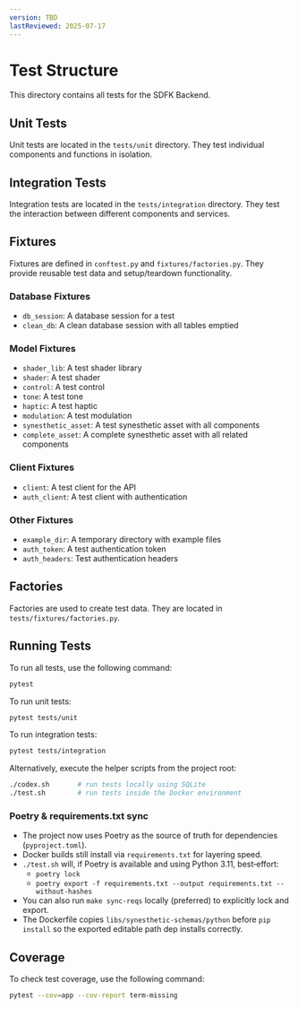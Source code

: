 ```yaml
---
version: TBD
lastReviewed: 2025-07-17
---
```


# Test Structure

This directory contains all tests for the SDFK Backend.

## Unit Tests

Unit tests are located in the `tests/unit` directory. They test individual components and functions in isolation.

## Integration Tests

Integration tests are located in the `tests/integration` directory. They test the interaction between different components and services.

## Fixtures

Fixtures are defined in `conftest.py` and `fixtures/factories.py`. They provide reusable test data and setup/teardown functionality.

### Database Fixtures

- `db_session`: A database session for a test
- `clean_db`: A clean database session with all tables emptied

### Model Fixtures

- `shader_lib`: A test shader library
- `shader`: A test shader
- `control`: A test control
- `tone`: A test tone
- `haptic`: A test haptic
- `modulation`: A test modulation
- `synesthetic_asset`: A test synesthetic asset with all components
- `complete_asset`: A complete synesthetic asset with all related components

### Client Fixtures

- `client`: A test client for the API
- `auth_client`: A test client with authentication

### Other Fixtures

- `example_dir`: A temporary directory with example files
- `auth_token`: A test authentication token
- `auth_headers`: Test authentication headers

## Factories

Factories are used to create test data. They are located in `tests/fixtures/factories.py`.

## Running Tests

To run all tests, use the following command:

```bash
pytest
```

To run unit tests:

```bash
pytest tests/unit
```

To run integration tests:

```bash
pytest tests/integration
```

Alternatively, execute the helper scripts from the project root:

```bash
./codex.sh       # run tests locally using SQLite
./test.sh        # run tests inside the Docker environment
```

### Poetry & requirements.txt sync

- The project now uses Poetry as the source of truth for dependencies (`pyproject.toml`).
- Docker builds still install via `requirements.txt` for layering speed.
- `./test.sh` will, if Poetry is available and using Python 3.11, best‑effort:
  - `poetry lock`
  - `poetry export -f requirements.txt --output requirements.txt --without-hashes`
- You can also run `make sync-reqs` locally (preferred) to explicitly lock and export.
- The Dockerfile copies `libs/synesthetic-schemas/python` before `pip install` so the exported editable path dep installs correctly.

## Coverage

To check test coverage, use the following command:

```bash
pytest --cov=app --cov-report term-missing
```
